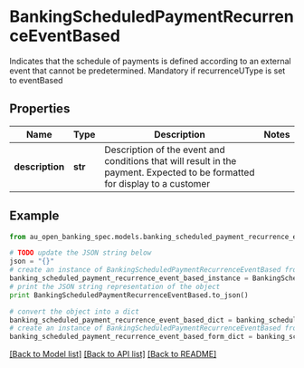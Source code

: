 # BankingScheduledPaymentRecurrenceEventBased

Indicates that the schedule of payments is defined according to an external event that cannot be predetermined. Mandatory if recurrenceUType is set to eventBased

## Properties

Name | Type | Description | Notes
------------ | ------------- | ------------- | -------------
**description** | **str** | Description of the event and conditions that will result in the payment. Expected to be formatted for display to a customer | 

## Example

```python
from au_open_banking_spec.models.banking_scheduled_payment_recurrence_event_based import BankingScheduledPaymentRecurrenceEventBased

# TODO update the JSON string below
json = "{}"
# create an instance of BankingScheduledPaymentRecurrenceEventBased from a JSON string
banking_scheduled_payment_recurrence_event_based_instance = BankingScheduledPaymentRecurrenceEventBased.from_json(json)
# print the JSON string representation of the object
print BankingScheduledPaymentRecurrenceEventBased.to_json()

# convert the object into a dict
banking_scheduled_payment_recurrence_event_based_dict = banking_scheduled_payment_recurrence_event_based_instance.to_dict()
# create an instance of BankingScheduledPaymentRecurrenceEventBased from a dict
banking_scheduled_payment_recurrence_event_based_form_dict = banking_scheduled_payment_recurrence_event_based.from_dict(banking_scheduled_payment_recurrence_event_based_dict)
```
[[Back to Model list]](../README.md#documentation-for-models) [[Back to API list]](../README.md#documentation-for-api-endpoints) [[Back to README]](../README.md)


